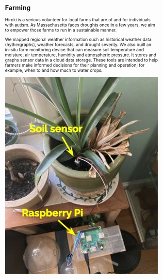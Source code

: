 ## Farming

Hiroki is a serious volunteer for local farms that are of and for individuals with autism. As Massachusetts faces droughts once in a few years, we aim to empower those farms to run in a sustainable manner. 

We mapped regional weather information such as historical weather data (hythergraphs), weather forecasts, and drought severity. We also built an in-situ farm monitoring device that can measure soil temperature and moisture, air temperature, humidity and atmospheric pressure. It stores and graphs sensor data in a cloud data storage. These tools are intended to help farmers make informed decisions for their planning and operation; for example, when to and how much to water crops. 

<img src="images/farming.jpg" width="750">
